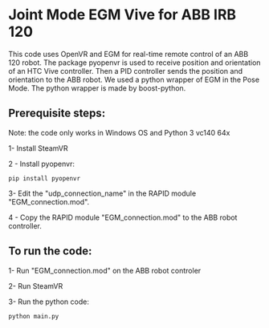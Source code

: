 # Joint Mode EGM Vive for ABB IRB 120

This code uses OpenVR and EGM for real-time remote control of an ABB 120 robot. 
The package pyopenvr is used to receive position and orientation of an HTC Vive controller. Then a PID controller sends the position and orientation to the ABB robot. We used a python wrapper of EGM in the Pose Mode. The python wrapper is made by boost-python.

## Prerequisite steps:

Note: the code only works in Windows OS and Python 3 vc140 64x

1- Install SteamVR

2 - Install pyopenvr: 
``` 
pip install pyopenvr
```
3- Edit the "udp_connection_name" in the RAPID module "EGM_connection.mod".

4 - Copy the RAPID module "EGM_connection.mod" to the ABB robot controller.



## To run the code:

1- Run "EGM_connection.mod" on the ABB robot controler

2- Run SteamVR

3- Run the python code:
```
python main.py
```
